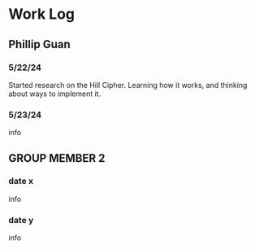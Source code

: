 # Work Log

## Phillip Guan

### 5/22/24

Started research on the Hill Cipher. Learning how it works, and thinking about ways to implement it. 

### 5/23/24

info


## GROUP MEMBER 2

### date x

info

### date y

info
